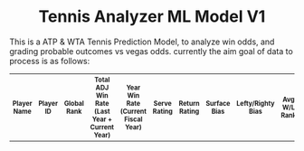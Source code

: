 <h1 style="text-align: center;">Tennis Analyzer ML Model V1</h1>
<table style="font-size: .8em;">
    <p>This is a ATP & WTA Tennis Prediction Model, to analyze win odds, and grading probable outcomes vs vegas odds. currently the aim goal of data to process is as follows:</p>
    <tr>
        <th>Player Name</th>
        <th>Player ID</th>
        <th>Global Rank</th>
        <th>Total ADJ Win Rate (Last Year + Current Year)</th>
        <th>Year Win Rate (Current Fiscal Year)</th>
        <th>Serve Rating</th>
        <th>Return Rating</th>
        <th>Surface Bias</th>
        <th>Lefty/Righty Bias</th>
        <th>Avg W/L Rank</th>
        <th>+ 15 Tennis Avgs Datapoints from stats</th>
    </tr>
</table>
